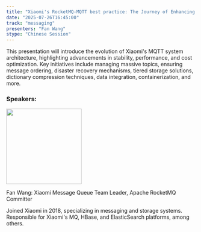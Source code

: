 ```yaml
---
title: "Xiaomi's RocketMQ-MQTT best practice: The Journey of Enhancing Quality and Cost Efficiency"
date: "2025-07-26T16:45:00"
track: "messaging"
presenters: "Fan Wang"
stype: "Chinese Session"
---
```


This presentation will introduce the evolution of Xiaomi's MQTT system architecture, highlighting advancements in stability, performance, and cost optimization. Key initiatives include managing massive topics, ensuring message ordering, disaster recovery mechanisms, tiered storage solutions, dictionary compression techniques, data integration, containerization, and more.

### Speakers:


<img src="https://sessionize.com/image/cae3-400o400o1-GXWj5X6MXUxLT5kfwqCJqB.jpg" width="200" /><br/>

Fan Wang: Xiaomi Message Queue Team Leader, Apache RocketMQ Committer

Joined Xiaomi in 2018, specializing in messaging and storage systems. Responsible for Xiaomi's MQ, HBase, and ElasticSearch platforms, among others.